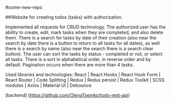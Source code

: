 #some-new-repo

##Website for creating todos (tasks) with authorization.

Implemented all requests for CRUD technology. The authorized user has the
ability to create, edit, mark tasks when they are completed, and also delete
them. There is a search for tasks by date of their creation (also near the
search by date there is a button to return to all tasks for all dates), as well
there is a search by name (also near the search there is a search clear button).
The user can sort the tasks by status - completed or not, or select all tasks.
There is a sort in alphabetical order, in reverse order and by default.
Pagination occurs when there are more than 4 tasks.

Used libraries and technologies: React | React Hooks | React Hook Form | React
Router | Code Splitting | Redux | Redux persist | Redux Toolkit | SCSS modules |
Axios | Material UI | Debounce

[backend] (https://github.com/OlenaTsemko/todo-rest-api)
